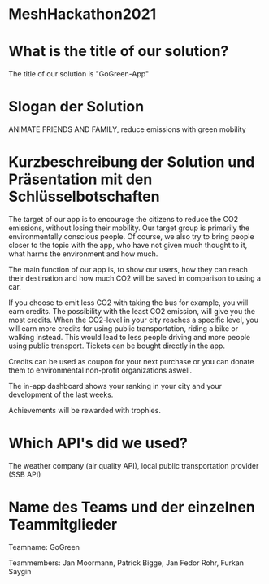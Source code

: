 # MeshHackathon2021

# What is the title of our solution?
The title of our solution is "GoGreen-App"


# Slogan der Solution
ANIMATE FRIENDS AND FAMILY,
reduce emissions with green mobility


# Kurzbeschreibung der Solution und Präsentation mit den Schlüsselbotschaften
The target of our app is to encourage the citizens to reduce the CO2 emissions, without losing their mobility.
Our target group is primarily the environmentally conscious people.
Of course, we also try to bring people closer to the topic with the app, who have not given much thought to it, what harms the environment and how much.

The main function of our app is, to show our users, how they can reach their destination and how much CO2 will be saved in comparison to using a car.

If you choose to emit less CO2 with taking the bus for example, you will earn credits.
The possibility with the least CO2 emission, will give you the most credits.
When the CO2-level in your city reaches a specific level, you will earn more credits for using public transportation, riding a bike or walking instead.
This would lead to less people driving and more people using public transport.
Tickets can be bought directly in the app.

Credits can be used as coupon for your next purchase or you can donate them to environmental non-profit organizations aswell.

The in-app dashboard shows your ranking in your city and your development of the last weeks.

Achievements will be rewarded with trophies.



# Which API's did we used?
The weather company (air quality API), local public transportation provider (SSB API)



# Name des Teams und der einzelnen Teammitglieder
Teamname: GoGreen

Teammembers: Jan Moormann, Patrick Bigge, Jan Fedor Rohr, Furkan Saygin
